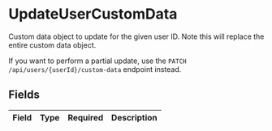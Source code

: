 # UpdateUserCustomData

Custom data object to update for the given user ID. Note this will replace the entire custom data object.

If you want to perform a partial update, use the `PATCH /api/users/{userId}/custom-data` endpoint instead.


## Fields

| Field       | Type        | Required    | Description |
| ----------- | ----------- | ----------- | ----------- |
